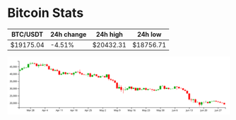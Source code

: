 # Bitcoin Stats

BTC/USDT|24h change|24h high|24h low|
|---|---|---|---|
|$19175.04|-4.51%|$20432.31|$18756.71|

<img src="./chart.svg">
